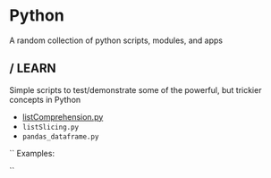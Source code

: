 Python
=========

A random collection of python scripts, modules, and apps

/ LEARN
---------
Simple scripts to test/demonstrate some of the powerful, but trickier concepts in Python
- [listComprehension.py](Python/LEARN/listComprehension.py)
- ``listSlicing.py``
- ``pandas_dataframe.py``

``
Examples:

``

